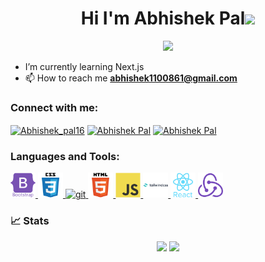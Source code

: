 <h1 align="center">Hi I'm Abhishek Pal<img src="https://raw.githubusercontent.com/aemmadi/aemmadi/master/wave.gif" width="30px"></h1>
<p align="center">
  <img src="https://readme-typing-svg.herokuapp.com?color=E22FE4&width=380&height=45&lines=Front+End+Developer;Freelancer;Open-Source+Enthusiast;Nice+To+Meet+You+...&center=true">
  </p>
  

- I’m currently learning Next.js 
- 📫 How to reach me **abhishek1100861@gmail.com** 


<h3 align="left">Connect with me:</h3>
<p align="left">
  <a href="https://twitter.com/Abhishek_pal16" target="blank"
    ><img
      align="center"
      src="https://raw.githubusercontent.com/rahuldkjain/github-profile-readme-generator/master/src/images/icons/Social/twitter.svg"
      alt="Abhishek_pal16"
      height="30"
      width="40"
  /></a>
  <a href="https://www.linkedin.com/in/abhishek-pal-907866218/" target="blank"
    ><img
      align="center"
       src="https://raw.githubusercontent.com/rahuldkjain/github-profile-readme-generator/master/src/images/icons/Social/linked-in-alt.svg"
      alt="Abhishek Pal"
      height="30"
      width="40"
  /></a>
  <a href="https://www.instagram.com/abhishek_pal16/" target="blank"
    ><img
      align="center"
    src="https://raw.githubusercontent.com/rahuldkjain/github-profile-readme-generator/master/src/images/icons/Social/instagram.svg"
      alt="Abhishek Pal"
      height="30"
      width="40"
  /></a>
</p>

<h3 align="left">Languages and Tools:</h3>
<p align="left">
  <a href="https://getbootstrap.com" target="_blank">
    <img
      src="https://raw.githubusercontent.com/devicons/devicon/master/icons/bootstrap/bootstrap-plain-wordmark.svg"
      alt="bootstrap"
      width="40"
      height="40"
    />
  </a>


  <a href="https://www.w3schools.com/css/" target="_blank">
    <img
      src="https://raw.githubusercontent.com/devicons/devicon/master/icons/css3/css3-original-wordmark.svg"
      alt="css3"
      width="40"
      height="40"
    />
  </a>

  <a href="https://git-scm.com/" target="_blank">
    <img
      src="https://www.vectorlogo.zone/logos/git-scm/git-scm-icon.svg"
      alt="git"
      width="40"
      height="40"
    />
  </a>

  <a href="https://www.w3.org/html/" target="_blank">
    <img
      src="https://raw.githubusercontent.com/devicons/devicon/master/icons/html5/html5-original-wordmark.svg"
      alt="html5"
      width="40"
      height="40"
    />
  </a>
  <a
    href="https://developer.mozilla.org/en-US/docs/Web/JavaScript"
    target="_blank"
  >
    <img
      src="https://raw.githubusercontent.com/devicons/devicon/master/icons/javascript/javascript-original.svg"
      alt="javascript"
      width="40"
      height="40"
    />
  </a>

  <a href="https://tailwindcss.com/" target="_blank">
    <img
      src="https://raw.githubusercontent.com/devicons/devicon/master/icons/tailwindcss/tailwindcss-original-wordmark.svg"
      alt="nodejs"
      width="40"
      height="40"
    />
  </a>

  <a href="https://reactjs.org/" target="_blank">
    <img
      src="https://raw.githubusercontent.com/devicons/devicon/master/icons/react/react-original-wordmark.svg"
      alt="react"
      width="40"
      height="40"
    />
  </a>
  <a href="https://redux.js.org" target="_blank">
    <img
      src="https://raw.githubusercontent.com/devicons/devicon/master/icons/redux/redux-original.svg"
      alt="redux"
      width="40"
      height="40"
    />
  </a>
</p>

<h3 align="left">📈 Stats</h3>
<p align="center">
	
  <img width="48%" src="https://github-readme-stats.vercel.app/api?username=Abhi-paul16&show_icons=true&theme=tokyonight" />
  <img width="48%" src="https://github-readme-streak-stats.herokuapp.com/?user=Abhi-paul16&theme=tokyonight" />
</p>

